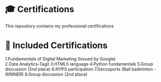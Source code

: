 # 🎓 Certifications  

This repository contains my professional certifications

# 📜 Included Certifications  

1.Fundamentals of Digital Marketing (Issued by Google)  
2.Data Analytics-Tagit
3.HTML5 language
4.Python fundamentals
5.Group discussion (2nd place)
6.NYPS participation
7.Gecosports (Ball badminton - WINNER)
8.Group discussion (2nd place)






 
